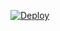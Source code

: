 [![Deploy](https://www.herokucdn.com/deploy/button.svg)](https://heroku.com/deploy?template=https://github.com/pauan8/ptoject-express-api/heroku)